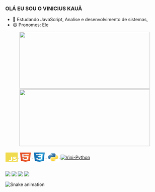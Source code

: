 ### OLÁ EU SOU O VINICIUS KAUÃ

- 🌱 Estudando JavaScript, Analise e desenvolvimento de sistemas,
- 😄 Pronomes: Ele

<div align="center">
  <a href="https://github.com/viniznn777">
  <img height="180em" width="415px" src="https://github-readme-stats.vercel.app/api?username=viniznn777&show_icons=true&theme=dark&include_all_commits=true&count_private=true"/>
  <img height="180em" width="415px" src="https://github-readme-stats.vercel.app/api/top-langs/?username=viniznn777&layout=compact&langs_count=7&theme=dark"/>
</div>
  
  <div style="display: inline_block"><br>
  <img align="center" alt="Vini-Js" height="30" width="40" src="https://raw.githubusercontent.com/devicons/devicon/master/icons/javascript/javascript-plain.svg">
  <img align="center" alt="Vini-HTML" height="30" width="40" src="https://raw.githubusercontent.com/devicons/devicon/master/icons/html5/html5-original.svg">
  <img align="center" alt="Vini-CSS" height="30" width="40" src="https://raw.githubusercontent.com/devicons/devicon/master/icons/css3/css3-original.svg">
  <img align="center" alt="Vini-Python" height="30" width="40" src="https://raw.githubusercontent.com/devicons/devicon/master/icons/python/python-original.svg">
  <img align="center" alt="Vini-Python" height="30" width="40" src="https://cdn.jsdelivr.net/gh/devicons/devicon/icons/react/react-original.svg">
</div>
  
  ##
  
  <div>
  <a href="https://www.instagram.com/viniznn.444/" target="_blank"><img src="https://img.shields.io/badge/-Instagram-%23E4405F?style=for-the-badge&logo=instagram&logoColor=white" target="_blank"></a>
 <a href="https://discord.io/viniznn777" target="_blank"><img src="https://img.shields.io/badge/Discord-7289DA?style=for-the-badge&logo=discord&logoColor=white" target="_blank"></a> 
  <a href = "mailto:viniciuskauan166@gmail.com"><img src="https://img.shields.io/badge/-Gmail-%23333?style=for-the-badge&logo=gmail&logoColor=white" target="_blank"></a>
  <a href="https://www.linkedin.com/in/viniciusdev/" target="_blank"><img src="https://img.shields.io/badge/-LinkedIn-%230077B5?style=for-the-badge&logo=linkedin&logoColor=white" target="_blank"></a> 
</div>

  ![Snake animation](https://github.com/viniznn777/viniznn777/blob/output/github-contribution-grid-snake.svg)
